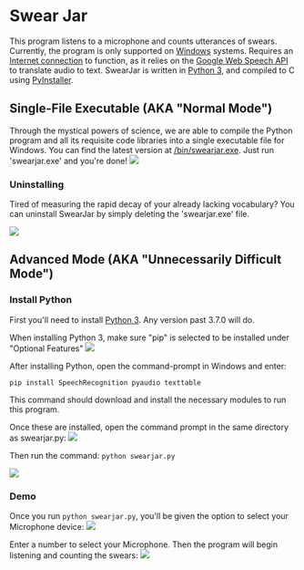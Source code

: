 # Swear Jar
This program listens to a microphone and counts utterances of swears. Currently, the program is only supported on [Windows](https://www.microsoft.com/en-us/windows) systems. Requires an [Internet connection](https://simple.wikipedia.org/wiki/Internet) to function, as it relies on the [Google Web Speech API](https://www.google.com/chrome/demos/speech.html) to translate audio to text. SwearJar is written in [Python 3](https://www.python.org/downloads/), and compiled to C using [PyInstaller](https://www.pyinstaller.org/).

## Single-File Executable (AKA "Normal Mode")
Through the mystical powers of science, we are able to compile the Python program and all its requisite code libraries into a single executable file for Windows. You can find the latest version at [/bin/swearjar.exe](https://github.com/rudyharrelson/swearjar/raw/master/bin/swearjar.exe). Just run 'swearjar.exe' and you're done!
![](https://i.imgur.com/jzR0lHd.png)

### Uninstalling
Tired of measuring the rapid decay of your already lacking vocabulary? You can uninstall SwearJar by simply deleting the 'swearjar.exe' file. 

![](https://i.imgur.com/5lQ5VQc.png)

## Advanced Mode (AKA "Unnecessarily Difficult Mode")
### Install Python 
First you'll need to install [Python 3](https://www.python.org/downloads/). Any version past 3.7.0 will do. 

When installing Python 3, make sure "pip" is selected to be installed under "Optional Features"
![](https://i.imgur.com/NhE3hKR.png)

After installing Python, open the command-prompt in Windows and enter:

```pip install SpeechRecognition pyaudio texttable```

This command should download and install the necessary modules to run this program. 

Once these are installed, open the command prompt in the same directory as swearjar.py:
![](https://i.imgur.com/FfEtSCk.png)

Then run the command:
```python swearjar.py```


![](https://i.imgur.com/UUniG6E.png)

### Demo
Once you run ```python swearjar.py```, you'll be given the option to select your Microphone device:
![](https://i.imgur.com/CvCTikI.png)

Enter a number to select your Microphone. Then the program will begin listening and counting the swears:
![](https://i.imgur.com/Ftu5ENl.png)
